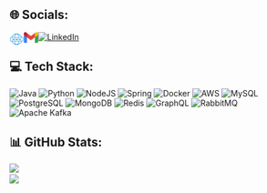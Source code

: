 ## 🌐 Socials:
[<img align="left" alt="ovidiu.bachmatchi | sealnext" width="25px" src="./sealnext.png" />][sealnext]
[<img align="left" alt="ovidiu.bachmatchi | Gmail" width="25px" src="./gmail.png" />][gmail]

[sealnext]: https://sealnext.com
[gmail]: mailto:ovidiu.bachmatchi@gmail.com

[![LinkedIn](https://img.shields.io/badge/LinkedIn-%230077B5.svg?logo=linkedin&logoColor=white)](https://www.linkedin.com/in/ovidiubachmatchi/)
<br>

## 💻 Tech Stack:
![Java](https://img.shields.io/badge/java-%23ED8B00.svg?style=for-the-badge&logo=java&logoColor=white) ![Python](https://img.shields.io/badge/python-%233776AB.svg?style=for-the-badge&logo=python&logoColor=white) ![NodeJS](https://img.shields.io/badge/node.js-6DA55F?style=for-the-badge&logo=node.js&logoColor=white) ![Spring](https://img.shields.io/badge/spring-%236DB33F.svg?style=for-the-badge&logo=spring&logoColor=white) ![Docker](https://img.shields.io/badge/docker-%230db7ed.svg?style=for-the-badge&logo=docker&logoColor=white) ![AWS](https://img.shields.io/badge/aws-%23FF9900.svg?style=for-the-badge&logo=amazon-aws&logoColor=white) ![MySQL](https://img.shields.io/badge/mysql-%2300f.svg?style=for-the-badge&logo=mysql&logoColor=white) ![PostgreSQL](https://img.shields.io/badge/postgresql-%23316192.svg?style=for-the-badge&logo=postgresql&logoColor=white) ![MongoDB](https://img.shields.io/badge/MongoDB-%234ea94b.svg?style=for-the-badge&logo=mongodb&logoColor=white) ![Redis](https://img.shields.io/badge/Redis-%23DC382D.svg?style=for-the-badge&logo=redis&logoColor=white) ![GraphQL](https://img.shields.io/badge/GraphQL-E10098?style=for-the-badge&logo=graphql&logoColor=white) ![RabbitMQ](https://img.shields.io/badge/RabbitMQ-%23FF6600.svg?style=for-the-badge&logo=rabbitmq&logoColor=white) ![Apache Kafka](https://img.shields.io/badge/Apache_Kafka-%23231F20.svg?style=for-the-badge&logo=apache-kafka&logoColor=white)
<br>

## 📊 GitHub Stats:
![](https://github-readme-streak-stats.herokuapp.com/?user=OvidiuBachmatchi&theme=dark&hide_border=false)<br/>
![](https://github-readme-stats.vercel.app/api/top-langs/?username=OvidiuBachmatchi&theme=dark&hide_border=false&include_all_commits=true&count_private=true&layout=compact)
<br>
